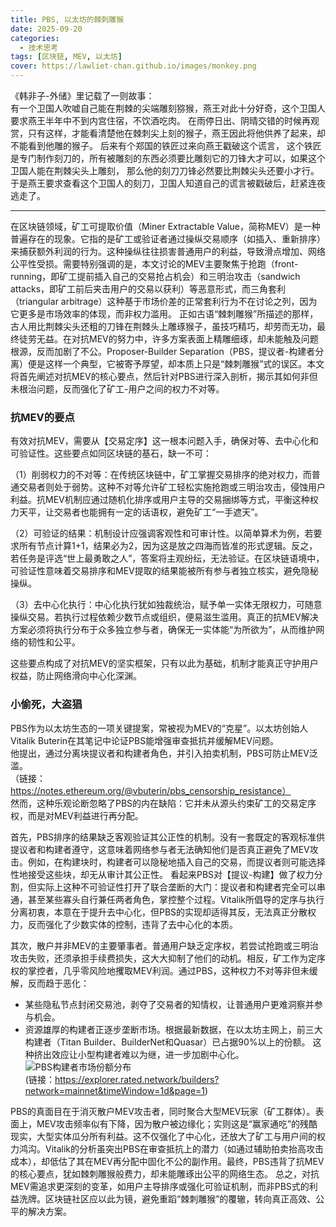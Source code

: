 ```yaml
---
title: PBS, 以太坊的棘刺雕猴
date: 2025-09-20
categories:
  - 技术思考
tags: [区块链, MEV, 以太坊]
cover: https://lawliet-chan.github.io/images/monkey.png
---  
```


《韩非子-外储》里记载了一则故事：  
有一个卫国人吹嘘自己能在荆棘的尖端雕刻猕猴，燕王对此十分好奇，这个卫国人要求燕王半年中不到内宫住宿，不饮酒吃肉。
在雨停日出、阴晴交错的时候再观赏，只有这样，才能看清楚他在棘刺尖上刻的猴子，燕王因此将他供养了起来，却不能看到他雕的猴子。 
后来有个郑国的铁匠过来向燕王戳破这个谎言， 这个铁匠是专门制作刻刀的，所有被雕刻的东西必须要比雕刻它的刀锋大才可以，如果这个卫国人能在荆棘尖头上雕刻，
那么他的刻刀刀锋必然要比荆棘尖头还要小才行。 于是燕王要求查看这个卫国人的刻刀，卫国人知道自己的谎言被戳破后，赶紧连夜逃走了。  

---

在区块链领域，矿工可提取价值（Miner Extractable Value，简称MEV）是一种普遍存在的现象。它指的是矿工或验证者通过操纵交易顺序（如插入、重新排序）来捕获额外利润的行为。这种操纵往往损害普通用户的利益，导致滑点增加、网络公平性受损。需要特别强调的是，本文讨论的MEV主要聚焦于抢跑（front-running，即矿工提前插入自己的交易抢占机会）和三明治攻击（sandwich attacks，即矿工前后夹击用户的交易以获利）等恶意形式，而三角套利（triangular arbitrage）这种基于市场价差的正常套利行为不在讨论之列，因为它更多是市场效率的体现，而非权力滥用。
正如古语“棘刺雕猴”所描述的那样，古人用比荆棘尖头还粗的刀锋在荆棘头上雕琢猴子，虽技巧精巧，却劳而无功，最终徒劳无益。在对抗MEV的努力中，许多方案表面上精雕细琢，却未能触及问题根源，反而加剧了不公。Proposer-Builder Separation（PBS，提议者-构建者分离）便是这样一个典型，它被寄予厚望，却本质上只是“棘刺雕猴”式的误区。本文将首先阐述对抗MEV的核心要点，然后针对PBS进行深入剖析，揭示其如何非但未根治问题，反而强化了矿工-用户之间的权力不对等。  
### 抗MEV的要点
有效对抗MEV，需要从【交易定序】这一根本问题入手，确保对等、去中心化和可验证性。这些要点如同区块链的基石，缺一不可：  

（1）削弱权力的不对等：在传统区块链中，矿工掌握交易排序的绝对权力，而普通交易者则处于弱势。这种不对等允许矿工轻松实施抢跑或三明治攻击，侵蚀用户利益。抗MEV机制应通过随机化排序或用户主导的交易捆绑等方式，平衡这种权力天平，让交易者也能拥有一定的话语权，避免矿工“一手遮天”。    

（2）可验证的结果：机制设计应强调客观性和可审计性。以简单算术为例，若要求所有节点计算1+1，结果必为2，因为这是放之四海而皆准的形式逻辑。反之，若任务是评选“世上最勇敢之人”，答案将主观纷纭，无法验证。在区块链语境中，可验证性意味着交易排序和MEV提取的结果能被所有参与者独立核实，避免隐秘操纵。    

（3）去中心化执行：中心化执行犹如独裁统治，赋予单一实体无限权力，可随意操纵交易。若执行过程依赖少数节点或组织，便易滋生滥用。真正的抗MEV解决方案必须将执行分布于众多独立参与者，确保无一实体能“为所欲为”，从而维护网络的韧性和公平。


这些要点构成了对抗MEV的坚实框架，只有以此为基础，机制才能真正守护用户权益，防止网络滑向中心化深渊。  

### 小偷死，大盗猖
PBS作为以太坊生态的一项关键提案，常被视为MEV的“克星”。以太坊创始人Vitalik Buterin在其笔记中论证PBS能增强审查抵抗并缓解MEV问题。  
他提出，通过分离块提议者和构建者角色，并引入拍卖机制，PBS可防止MEV泛滥。  
（链接： https://notes.ethereum.org/@vbuterin/pbs_censorship_resistance）      
然而，这种乐观论断忽略了PBS的内在缺陷：它并未从源头约束矿工的交易定序权，而是对MEV利益进行再分配。   

首先，PBS排序的结果缺乏客观验证其公正性的机制。没有一套既定的客观标准供提议者和构建者遵守，这意味着网络参与者无法确知他们是否真正避免了MEV攻击。例如，在构建块时，构建者可以隐秘地插入自己的交易，而提议者则可能选择性地接受这些块，却无从审计其公正性。
看起来PBS对【提议-构建】做了权力分割，但实际上这种不可验证性打开了联合垄断的大门：提议者和构建者完全可以串通，甚至某些寡头自行兼任两者角色，掌控整个过程。Vitalik所倡导的定序与执行分离初衷，本意在于提升去中心化，但PBS的实现却适得其反，无法真正分散权力，反而强化了少数实体的控制，违背了去中心化的本质。

其次，散户并非MEV的主要肇事者。普通用户缺乏定序权，若尝试抢跑或三明治攻击失败，还须承担手续费损失，这大大抑制了他们的动机。相反，矿工作为定序权的掌控者，几乎零风险地攫取MEV利润。通过PBS，这种权力不对等非但未缓解，反而趋于恶化：

- 某些隐私节点封闭交易池，剥夺了交易者的知情权，让普通用户更难洞察并参与机会。
- 资源雄厚的构建者正逐步垄断市场。根据最新数据，在以太坊主网上，前三大构建者（Titan Builder、BuilderNet和Quasar）已占据90%以上的份额。 这种挤出效应让小型构建者难以为继，进一步加剧中心化。   
![PBS构建者市场份额分布](images/PBS_builder.png)  
(链接：https://explorer.rated.network/builders?network=mainnet&timeWindow=1d&page=1)  


PBS的真面目在于消灭散户MEV攻击者，同时聚合大型MEV玩家（矿工群体）。表面上，MEV攻击频率似有下降，因为散户被边缘化；实则这是“赢家通吃”的残酷现实，大型实体瓜分所有利益。这不仅强化了中心化，还放大了矿工与用户间的权力鸿沟。Vitalik的分析虽突出PBS在审查抵抗上的潜力（如通过辅助拍卖抬高攻击成本），却低估了其在MEV再分配中固化不公的副作用。最终，PBS违背了抗MEV的核心要点，犹如棘刺雕猴般费力，却未能雕琢出公平的网络生态。
总之，对抗MEV需追求更深刻的变革，如用户主导排序或强化可验证机制，而非PBS式的利益洗牌。区块链社区应以此为镜，避免重蹈“棘刺雕猴”的覆辙，转向真正高效、公平的解决方案。